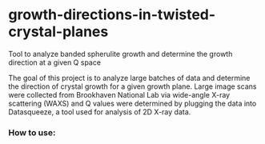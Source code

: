 # growth-directions-in-twisted-crystal-planes
Tool to analyze banded spherulite growth and determine the growth direction at a given Q space

The goal of this project is to analyze large batches of data and determine the direction of crystal growth for a given 
growth plane. Large image scans were collected from Brookhaven National Lab via wide-angle X-ray scattering (WAXS) and Q values were determined by plugging the data into Datasqueeze, a tool used for analysis of 2D X-ray data. 

### How to use:




